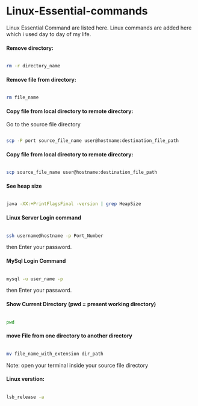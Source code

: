 # Linux-Essential-commands
Linux Essential Command are listed here. Linux commands are added here which i used day to day of my life.

<h4> Remove directory:</h4>

```bash

rm -r directory_name
```
#### Remove file from directory:

```bash

rm file_name
```


#### Copy file from local directory to remote directory:
Go to the source file directory

```bash

scp -P port source_file_name user@hostname:destination_file_path
```

#### Copy file from local directory to remote directory:

```bash

scp source_file_name user@hostname:destination_file_path

```




#### See heap size

```bash

java -XX:+PrintFlagsFinal -version | grep HeapSize

```

#### Linux Server Login command

```bash

ssh username@hostname -p Port_Number

```
then Enter your password.

#### MySql Login Command

```bash

mysql -u user_name -p

```
then Enter your password.


#### Show Current Directory (pwd = present working directory)

```bash

pwd

```



#### move File from one directory to another directory

```bash

mv file_name_with_extension dir_path

```
Note: open your terminal inside your source file directory


#### Linux verstion:

```bash

lsb_release -a

```











